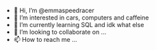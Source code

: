 - 👋 Hi, I’m @emmaspeedracer
- 👀 I’m interested in cars, computers and caffeine
- 🌱 I’m currently learning SQL and idk what else
- 💞️ I’m looking to collaborate on ...
- 📫 How to reach me ...

<!---
emmaspeedracer/emmaspeedracer is a ✨ special ✨ repository because its `README.md` (this file) appears on your GitHub profile.
You can click the Preview link to take a look at your changes.
--->

